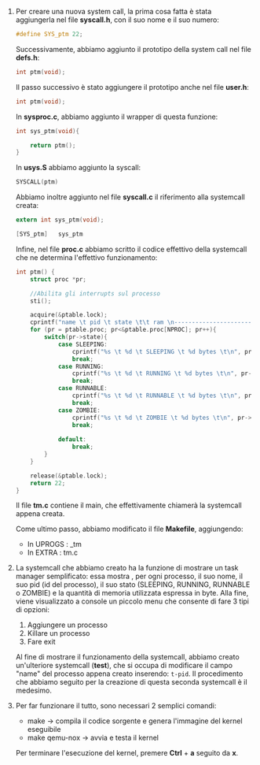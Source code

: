 

1. Per creare una nuova system call, la prima cosa fatta è stata aggiungerla nel file **syscall.h**, con il suo nome e il suo numero:
	```c
 	#define SYS_ptm 22;
	```

	Successivamente, abbiamo aggiunto il prototipo della system call nel file **defs.h**: 
	```c
	int ptm(void);
	```

	Il passo successivo è stato aggiungere il prototipo anche nel file **user.h**:
	```c
	int ptm(void);
	```

	In **sysproc.c**, abbiamo aggiunto il wrapper di questa funzione: 
	```c
	int sys_ptm(void){

		return ptm();
	}
	```

	In **usys.S** abbiamo aggiunto la syscall:
	```c
	SYSCALL(ptm)
	```

	Abbiamo inoltre aggiunto nel file **syscall.c** il riferimento alla systemcall creata:
	```c
	extern int sys_ptm(void);

	[SYS_ptm]	sys_ptm
	```

	Infine, nel file **proc.c** abbiamo scritto il codice effettivo della systemcall che ne determina l'effettivo funzionamento:
	```c
	int ptm() {
  		struct proc *pr;

  		//Abilita gli interrupts sul processo
  		sti();

  		acquire(&ptable.lock);
  		cprintf("name \t pid \t state \t\t ram \n---------------------------------------------------\n");
  		for (pr = ptable.proc; pr<&ptable.proc[NPROC]; pr++){  
    		switch(pr->state){
      			case SLEEPING:
        			cprintf("%s \t %d \t SLEEPING \t %d bytes \t\n", pr->name, pr->pid, pr->sz);
        			break;
      			case RUNNING:
        			cprintf("%s \t %d \t RUNNING \t %d bytes \t\n", pr->name, pr->pid, pr->sz);
        			break;
      			case RUNNABLE:
        			cprintf("%s \t %d \t RUNNABLE \t %d bytes \t\n", pr->name, pr->pid, pr->sz);
        			break;
      			case ZOMBIE:
        			cprintf("%s \t %d \t ZOMBIE \t %d bytes \t\n", pr->name, pr->pid, pr->sz);
        			break;
       
      			default:
        			break;     
    		}
  		}

  		release(&ptable.lock);
  		return 22;
	}
	```

	Il file **tm.c** contiene il main, che effettivamente chiamerà la systemcall appena creata.

	Come ultimo passo, abbiamo modificato il file **Makefile**, aggiungendo:
	 - In UPROGS :  _tm
	 - In EXTRA : tm.c

2. La systemcall che abbiamo creato ha la funzione di mostrare un task manager semplificato: essa mostra , per ogni processo, il suo nome, il suo pid (id 	del processo), il suo stato (SLEEPING, RUNNING, RUNNABLE o ZOMBIE) e la quantità di memoria utilizzata espressa in byte.
Alla fine, viene visualizzato a console un piccolo menu che consente di fare 3 tipi di opzioni:
 	1. Aggiungere un processo
 	2. Killare un processo
 	3. Fare exit

	Al fine di mostrare il funzionamento della systemcall, abbiamo creato un'ulteriore systemcall (**test**), che si occupa di modificare il campo "name" del processo appena creato inserendo: `t-pid`.
Il procedimento che abbiamo seguito per la creazione di questa seconda systemcall è il medesimo.

4. Per far funzionare il tutto, sono necessari 2 semplici comandi:
	- make -> compila il codice sorgente e genera l'immagine del kernel eseguibile
	- make qemu-nox -> avvia e testa il kernel

	Per terminare l'esecuzione del kernel, premere **Ctrl** + **a** seguito da **x**.
